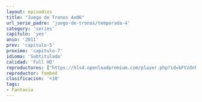 ```yaml
---
layout: episodios
title: "Juego de Tronos 4x06"
url_serie_padre: 'juego-de-tronos/temporada-4'
category: 'series'
capitulo: 'yes'
anio: '2011'
prev: 'capitulo-5'
proximo: 'capitulo-7'
idioma: 'Subtitulado'
calidad: 'Full HD'
reproductores: ["https://hls4.openloadpremium.com/player.php?id=bFVzdnFtbTRVZFI2TjFYc0dKMkJ6alVmMkdpWjV2MmhiT0Mzc0huUlJwem9qQzBwYUNyOVZKYXFDZms0Rjl1UG4wU2thTEhGZWRRVFp2aS9PMHl0c0E9PQ&sub=https://sub.cuevana2.io/vtt-sub/sub7/Game.Of.Thrones.S04E06.vtt"]
reproductor: fembed
clasificacion: '+10'
tags:
- Fantasia
---
```












